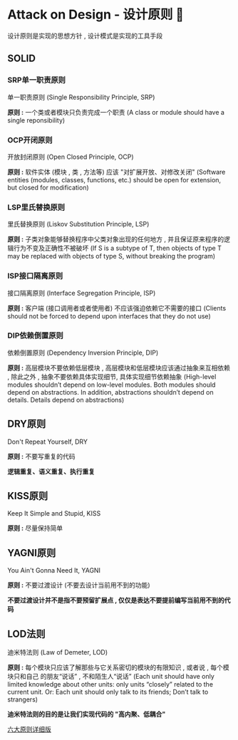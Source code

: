 # Attack on Design - 设计原则 🪼

设计原则是实现的思想方针 , 设计模式是实现的工具手段

## SOLID

### SRP单一职责原则

单一职责原则 (Single Responsibility Principle, SRP)

**原则 :** 一个类或者模块只负责完成一个职责 (A class or module should have a single reponsibility)

### OCP开闭原则

开放封闭原则 (Open Closed Principle, OCP)

**原则 :** 软件实体 (模块 , 类 , 方法等) 应该 "对扩展开放、对修改关闭" (Software entities (modules, classes, functions, etc.) should be open for extension, but closed for modification)

### LSP里氏替换原则

里氏替换原则 (Liskov Substitution Principle, LSP)

**原则 :** 子类对象能够替换程序中父类对象出现的任何地方 , 并且保证原来程序的逻辑行为不变及正确性不被破坏 (If S is a subtype of T, then objects of type T may be replaced with objects of type S, without breaking the program)

### ISP接口隔离原则

接口隔离原则 (Interface Segregation Principle, ISP)

**原则 :** 客户端 (接口调用者或者使用者) 不应该强迫依赖它不需要的接口 (Clients should not be forced to depend 
upon interfaces that they do not use)

### DIP依赖倒置原则

依赖倒置原则 (Dependency Inversion Principle, DIP)

**原则 :** 高层模块不要依赖低层模块 , 高层模块和低层模块应该通过抽象来互相依赖 , 除此之外 , 抽象不要依赖具体实现细节, 具体实现细节依赖抽象 (High-level modules shouldn’t depend on low-level modules. Both modules should depend on abstractions. In addition, abstractions shouldn’t depend on details. Details depend on abstractions)

## DRY原则

Don't Repeat Yourself, DRY

**原则 :** 不要写重复的代码

**逻辑重复、语义重复、执行重复**

## KISS原则

Keep It Simple and Stupid, KISS

**原则 :** 尽量保持简单

## YAGNI原则

You Ain't Gonna Need It, YAGNI

**原则 :** 不要过渡设计 (不要去设计当前用不到的功能)

**不要过渡设计并不是指不要预留扩展点 , 仅仅是表达不要提前编写当前用不到的代码**

## LOD法则

迪米特法则 (Law of Demeter, LOD)

**原则 :** 每个模块只应该了解那些与它关系密切的模块的有限知识 , 或者说 , 每个模块只和自己 
的朋友“说话” , 不和陌生人“说话” (Each unit should have only limited knowledge about other units: only units “closely” related to the current unit. Or: Each unit should only talk to its friends; Don’t talk to strangers)

**迪米特法则的目的是让我们实现代码的 "高内聚、低耦合"**

[六大原则详细版](/six-principles.md)
